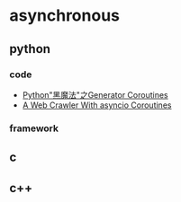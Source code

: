# asynchronous

## python

### code

- [Python"黑魔法"之Generator Coroutines](http://python.jobbole.com/85117/)
- [A Web Crawler With asyncio Coroutines](http://aosabook.org/en/500L/a-web-crawler-with-asyncio-coroutines.html)

### framework

## c

## c++